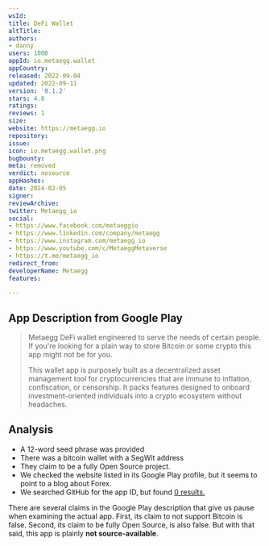 ```yaml
---
wsId: 
title: DeFi Wallet
altTitle: 
authors:
- danny
users: 1000
appId: io.metaegg.wallet
appCountry: 
released: 2022-09-04
updated: 2022-09-11
version: '0.1.2'
stars: 4.8
ratings: 
reviews: 1
size: 
website: https://metaegg.io
repository: 
issue: 
icon: io.metaegg.wallet.png
bugbounty: 
meta: removed
verdict: nosource
appHashes: 
date: 2024-02-05
signer: 
reviewArchive: 
twitter: Metaegg_io
social:
- https://www.facebook.com/metaeggio
- https://www.linkedin.com/company/metaegg
- https://www.instagram.com/metaegg_io
- https://www.youtube.com/c/MetaeggMetaverse
- https://t.me/metaegg_io
redirect_from: 
developerName: Metaegg
features: 

---
```


## App Description from Google Play

> Metaegg DeFi wallet engineered to serve the needs of certain people. If you're looking for a plain way to store Bitcoin or some crypto this app might not be for you.
>
> This wallet app is purposely built as a decentralized asset management tool for cryptocurrencies that are immune to inflation, confiscation, or censorship. It packs features designed to onboard investment-oriented individuals into a crypto ecosystem without headaches.

## Analysis 

- A 12-word seed phrase was provided
- There was a bitcoin wallet with a SegWit address
- They claim to be a fully Open Source project. 
- We checked the website listed in its Google Play profile, but it seems to point to a blog about Forex. 
- We searched GitHub for the app ID, but found [0 results.](https://github.com/search?q=io.metaegg.wallet&type=code)

There are several claims in the Google Play description that give us pause when examining the actual app. First, its claim to not support Bitcoin is false. Second, its claim to be fully Open Source, is also false. But with that said, this app is plainly **not source-available**.